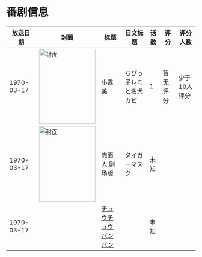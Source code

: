 # 番剧信息

|放送日期|封面|标题|日文标题|话数|评分|评分人数|
|---|---|---|---|---|---|---|
|1970-03-17|<img src="//lain.bgm.tv/pic/cover/c/93/99/158777_24CmM.jpg" alt="封面" style="width:150px;height:200px;object-fit:cover;">|[小露美](https://bangumi.tv/subject/158777)|ちびっ子レミと名犬カピ|1|暂无评分|少于10人评分|
|1970-03-17|<img src="//lain.bgm.tv/pic/cover/c/89/c0/311183_6I3Fx.jpg" alt="封面" style="width:150px;height:200px;object-fit:cover;">|[虎面人 剧场版](https://bangumi.tv/subject/311183)|タイガーマスク|未知|||
|1970-03-17||[チュウチュウバンバン](https://bangumi.tv/subject/378870)||未知|||
